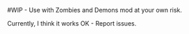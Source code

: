 #WIP - Use with Zombies and Demons mod at your own risk.

Currently, I think it works OK - Report issues.